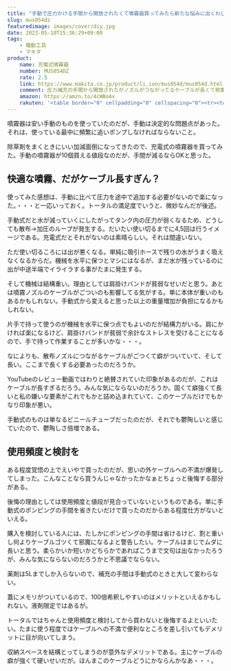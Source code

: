 ```yaml
---
title: "手動で圧力かける手間から開放されたくて噴霧器買ってみたら新たな悩みに出くわした"
slug: mus054dz
featuredimage: images/cover/diy.jpg
date: 2023-05-10T15:36:29+09:00
tags:
    - 電動工具
    - マキタ
product:
    name: 充電式噴霧器
    number: MUS054DZ
    rate: 2.5
    link: https://www.makita.co.jp/product/li_ion/mus054d/mus054d.html
    comment: 圧力補充の手間から開放されたがノズルがつながってるケーブルが長くて邪魔
    amazon: https://amzn.to/4cWBoAx
    rakuten: '<table border="0" cellpadding="0" cellspacing="0"><tr><td><div style="border:1px solid #95a5a6;border-radius:.75rem;background-color:#FFFFFF;width:504px;margin:0px;padding:5px;text-align:center;overflow:hidden;"><table><tr><td style="width:240px"><a href="https://hb.afl.rakuten.co.jp/ichiba/1c688690.386b72b2.1c688691.783fb613/?pc=https%3A%2F%2Fitem.rakuten.co.jp%2Ftuzukiya%2Fm03-6646%2F&link_type=picttext&ut=eyJwYWdlIjoiaXRlbSIsInR5cGUiOiJwaWN0dGV4dCIsInNpemUiOiIyNDB4MjQwIiwibmFtIjoxLCJuYW1wIjoicmlnaHQiLCJjb20iOjEsImNvbXAiOiJkb3duIiwicHJpY2UiOjEsImJvciI6MSwiY29sIjoxLCJiYnRuIjoxLCJwcm9kIjowLCJhbXAiOmZhbHNlfQ%3D%3D" target="_blank" rel="nofollow sponsored noopener" style="word-wrap:break-word;"  ><img src="https://hbb.afl.rakuten.co.jp/hgb/1c688690.386b72b2.1c688691.783fb613/?me_id=1198680&item_id=18056229&pc=https%3A%2F%2Fthumbnail.image.rakuten.co.jp%2F%400_mall%2Ftuzukiya%2Fcabinet%2F0%2F0%2F1491%2Fm03-6646.jpg%3F_ex%3D240x240&s=240x240&t=picttext" border="0" style="margin:2px" alt="[商品価格に関しましては、リンクが作成された時点と現時点で情報が変更されている場合がございます。]" title="[商品価格に関しましては、リンクが作成された時点と現時点で情報が変更されている場合がございます。]"></a></td><td style="vertical-align:top;width:248px;"><p style="font-size:12px;line-height:1.4em;text-align:left;margin:0px;padding:2px 6px;word-wrap:break-word"><a href="https://hb.afl.rakuten.co.jp/ichiba/1c688690.386b72b2.1c688691.783fb613/?pc=https%3A%2F%2Fitem.rakuten.co.jp%2Ftuzukiya%2Fm03-6646%2F&link_type=picttext&ut=eyJwYWdlIjoiaXRlbSIsInR5cGUiOiJwaWN0dGV4dCIsInNpemUiOiIyNDB4MjQwIiwibmFtIjoxLCJuYW1wIjoicmlnaHQiLCJjb20iOjEsImNvbXAiOiJkb3duIiwicHJpY2UiOjEsImJvciI6MSwiY29sIjoxLCJiYnRuIjoxLCJwcm9kIjowLCJhbXAiOmZhbHNlfQ%3D%3D" target="_blank" rel="nofollow sponsored noopener" style="word-wrap:break-word;"  >マキタ(makita) 18V 充電式噴霧器 本体のみ 青 MUS054DZ 1点</a><br><span >価格：15,833円（税込、送料無料)</span> <span style="color:#BBB">(2023/5/10時点)</span></p><div style="margin:10px;"><a href="https://hb.afl.rakuten.co.jp/ichiba/1c688690.386b72b2.1c688691.783fb613/?pc=https%3A%2F%2Fitem.rakuten.co.jp%2Ftuzukiya%2Fm03-6646%2F&link_type=picttext&ut=eyJwYWdlIjoiaXRlbSIsInR5cGUiOiJwaWN0dGV4dCIsInNpemUiOiIyNDB4MjQwIiwibmFtIjoxLCJuYW1wIjoicmlnaHQiLCJjb20iOjEsImNvbXAiOiJkb3duIiwicHJpY2UiOjEsImJvciI6MSwiY29sIjoxLCJiYnRuIjoxLCJwcm9kIjowLCJhbXAiOmZhbHNlfQ%3D%3D" target="_blank" rel="nofollow sponsored noopener" style="word-wrap:break-word;"  ><img src="https://static.affiliate.rakuten.co.jp/makelink/rl.svg" style="float:left;max-height:27px;width:auto;margin-top:0"></a><a href="https://hb.afl.rakuten.co.jp/ichiba/1c688690.386b72b2.1c688691.783fb613/?pc=https%3A%2F%2Fitem.rakuten.co.jp%2Ftuzukiya%2Fm03-6646%2F%3Fscid%3Daf_pc_bbtn&link_type=picttext&ut=eyJwYWdlIjoiaXRlbSIsInR5cGUiOiJwaWN0dGV4dCIsInNpemUiOiIyNDB4MjQwIiwibmFtIjoxLCJuYW1wIjoicmlnaHQiLCJjb20iOjEsImNvbXAiOiJkb3duIiwicHJpY2UiOjEsImJvciI6MSwiY29sIjoxLCJiYnRuIjoxLCJwcm9kIjowLCJhbXAiOmZhbHNlfQ==" target="_blank" rel="nofollow sponsored noopener" style="word-wrap:break-word;"  ><div style="float:right;width:41%;height:27px;background-color:#bf0000;color:#fff!important;font-size:12px;font-weight:500;line-height:27px;margin-left:1px;padding: 0 12px;border-radius:16px;cursor:pointer;text-align:center;">楽天で購入</div></a></div></td></tr></table></div><br><p style="color:#000000;font-size:12px;line-height:1.4em;margin:5px;word-wrap:break-word"></p></td></tr></table>'
---
```


噴霧器は安い手動のものを使っていたのだが、手動は決定的な問題点があった。それは、使っている最中に頻繁に追いポンプしなければならないこと。

除草剤をまくときにいい加減面倒になってきたので、充電式の噴霧器を買ってみた。手動の噴霧器が10個買える値段なのだが、手間が減るならOKと思った。

<!--more-->

## 快適な噴霧、だがケーブル長すぎん？

使ってみた感想は、手動に比べて圧力を途中で追加する必要がないので楽になった。・・・と一応いっておく。トータルの満足度でいうと、微妙なんだが後述。

手動式だと水が減っていくにしたがってタンク内の圧力が弱くなるため、どうしても散布→加圧のループが発生する。だいたい使い切るまでに4,5回は行うイメージである。充電式だとそれがないのは素晴らしい。それは間違いない。

ただ使い切るころには出が悪くなる。単純に吸引ホースで残りの水がうまく吸えなくなるからだ。機械を水平に保つとマシにはなるが、まだ水が残っているのに出が中途半端でイライラする事がたまに発生する。

そして機械は結構重い。理由としては肩掛けバンドが貧弱なせいだと思う。あとは噴霧ノズルのケーブルがごついのも影響してる気がする。単に本体が重いのもあるかもしれない。手動式から変えると思った以上の重量増加が負担になるかもしれない。

片手で持って使うのが機械を水平に保つ点でもよいのだが結構力がいる。肩にかければ楽になるけど、肩掛けバンドが貧弱で余計なストレスを受けることになるので、手で持って作業することが多いかな・・・。

なによりも、散布ノズルにつながるケーブルがごつくて癖がついていて、そして長い。ここまで長くする必要あったのだろうか。

YouTubeのレビュー動画ではわりと絶賛されていた印象があるのだが、これはケーブルが長すぎるだろう。みんな気にならないのだろうか。固くて癖強くて長いと私の嫌いな要素がこれでもかと詰め込まれていて、このケーブルだけでもかなり印象が悪い。

手動式のものは単なるビニールチューブだったのだが、それでも鬱陶しいと感じていたので、鬱陶しさ倍増である。

## 使用頻度と検討を

ある程度覚悟の上でえいやで買ったのだが、思いの外ケーブルへの不満が爆発してしまった。こんなことなら買うんじゃなかったかなぁとちょっと後悔する部分がある。

後悔の理由としては使用頻度と値段が見合っていないというものである。単に手動式のポンピングの手間を省きたいだけで買ったのだからある程度仕方がないといえる。

購入を検討している人には、たしかにポンピングの手間は省けるけど、割と重いし何よりケーブルゴツくて邪魔になるよと警告したい。ケーブルはまじでムダに長いと思う。柔らかいか短いかどちらかであればこうまで文句は出なかったろうが、みんな気にならないのだろうかと不思議でならない。

薬剤は5Lまでしか入らないので、補充の手間は手動式のときと大して変わらない。

蓋にメモリがついているので、100倍希釈しやすいのはメリットといえるかもしれない。液剤限定ではあるが。

トータルではちゃんと使用頻度と検討してから買わないと後悔するよといいたい。たまに使う程度ではケーブルへの不満で便利なところを差し引いてもデメリットに目が向いてしまう。

収納スペースを結構とってしまうのが意外なデメリットである。主にケーブルの癖が強くて硬いせいだが。ほんまこのケーブルどうにかならんかなあ・・・。